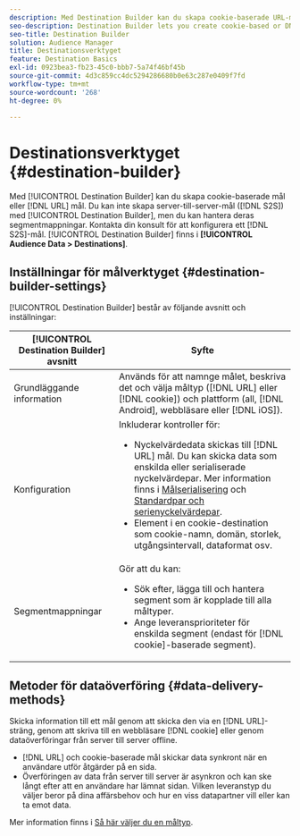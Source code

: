 ```yaml
---
description: Med Destination Builder kan du skapa cookie-baserade URL-mål eller DNL-URL-mål. Du kan inte skapa server-till-server-mål (S2S) med Destination Builder, men du kan hantera deras segmentmappningar. Kontakta din konsult för att konfigurera ett S2S-mål. Destination Builder finns i Målgruppsdata > Destinationer.
seo-description: Destination Builder lets you create cookie-based or DNL URL destinations. You cannot create server-to-server (S2S) destinations with Destination Builder, but you can manage their segment mappings. Contact your consultant to set up a S2S destination. Destination Builder is located in Audience Data > Destinations.
seo-title: Destination Builder
solution: Audience Manager
title: Destinationsverktyget
feature: Destination Basics
exl-id: 0923bea3-fb23-45c0-bbb7-5a74f46bf45b
source-git-commit: 4d3c859cc4dc5294286680b0e63c287e0409f7fd
workflow-type: tm+mt
source-wordcount: '268'
ht-degree: 0%

---
```


# Destinationsverktyget {#destination-builder}

Med [!UICONTROL Destination Builder] kan du skapa cookie-baserade mål eller [!DNL URL] mål. Du kan inte skapa server-till-server-mål ([!DNL S2S]) med [!UICONTROL Destination Builder], men du kan hantera deras segmentmappningar. Kontakta din konsult för att konfigurera ett [!DNL S2S]-mål. [!UICONTROL Destination Builder] finns i **[!UICONTROL Audience Data > Destinations]**.

## Inställningar för målverktyget {#destination-builder-settings}

<!-- destination-builder.xml -->

[!UICONTROL Destination Builder] består av följande avsnitt och inställningar:

| [!UICONTROL Destination Builder] avsnitt | Syfte |
|--- |--- |
| Grundläggande information | Används för att namnge målet, beskriva det och välja måltyp ([!DNL URL] eller [!DNL cookie]) och plattform (all, [!DNL Android], webbläsare eller [!DNL iOS]). |
| Konfiguration | Inkluderar kontroller för: <br/><ul><li>Nyckelvärdedata skickas till [!DNL URL] mål. Du kan skicka data som enskilda eller serialiserade nyckelvärdepar. Mer information finns i [Målserialisering](../../features/destinations/key-value-pairs.md#destination-serialized) och [Standardpar och serienyckelvärdepar](../../features/destinations/key-value-pairs.md). </li><li>Element i en cookie-destination som cookie-namn, domän, storlek, utgångsintervall, dataformat osv.</li></ul> |
| Segmentmappningar | Gör att du kan: <br/><ul><li>Sök efter, lägga till och hantera segment som är kopplade till alla måltyper. </li><li>Ange leveransprioriteter för enskilda segment (endast för [!DNL cookie]-baserade segment).</li></ul> |

## Metoder för dataöverföring {#data-delivery-methods}

Skicka information till ett mål genom att skicka den via en [!DNL URL]-sträng, genom att skriva till en webbläsare [!DNL cookie] eller genom dataöverföringar från server till server offline.

* [!DNL URL] och cookie-baserade mål skickar data synkront när en användare utför åtgärder på en sida.
* Överföringen av data från server till server är asynkron och kan ske långt efter att en användare har lämnat sidan. Vilken leveranstyp du väljer beror på dina affärsbehov och hur en viss datapartner vill eller kan ta emot data.

Mer information finns i [Så här väljer du en måltyp](../../features/destinations/destinations.md).
